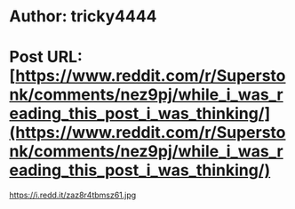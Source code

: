 # Author: tricky4444
# Post URL: [https://www.reddit.com/r/Superstonk/comments/nez9pj/while_i_was_reading_this_post_i_was_thinking/](https://www.reddit.com/r/Superstonk/comments/nez9pj/while_i_was_reading_this_post_i_was_thinking/)


https://i.redd.it/zaz8r4tbmsz61.jpg